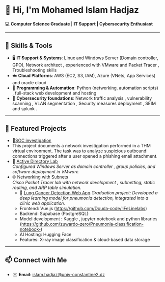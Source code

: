 # 👋 Hi, I'm Mohamed Islam Hadjaz  

💻 **Computer Science Graduate | IT Support | Cybersecurity Enthusiast**  

---

## 🔧 Skills & Tools
- 🖥️ **IT Support & Systems**: Linux and Windows Server (Domain controller, GPO), Network architect , experienced with VMware and Packet Tracer , Troubleshooting skills
- ☁️ **Cloud Platforms**: AWS (EC2, S3, IAM), Azure (VNets, App Services) and oracle cloud
- 🐍 **Programming & Automation**: Python (networking, automation scripts) , full-stack web development and hosting
- 🔐 **Cybersecurity foundations**: Network traffic analysis , vulnerability scanning , VLAN segmentation , Security measures deployment , SEIM and splunk .

---

## 📂 Featured Projects
- 🔐[SOC investigation](https://github.com/zuwardo-zero/Traffic-analysis-and-SOC-investigation-/tree/main)
- This project documents a network investigation performed in a THM virtual environment. The task was to analyze suspicious outbound connections triggered after a user opened a phishing    email attachment.
- 📡 [Active Directory  Lab](https://github.com/zuwardo-zero/Active-directory-experimentations-with-VMware)  
  *Configured Windows Server as domain controller , group policies, and software deployment in VMware.*
- 🌐 [Networking with Subnets](https://github.com/zuwardo-zero/Network-segmentation-and-static-configuration--cisco-packet-tracer-)  
  *Cisco Packet Tracer lab with network development , subnetting, static routing, and ARP table simulation.*
  - 🧠 [Lung Cancer Detection Web App](https://drive.google.com/file/d/13JuANtdw2-UmjQEOzLfMAWbr46ydOVwO/view?usp=sharing) 
  *Graduation project: Developed a deep learning model for pneumonia detection, integrated into a clinic web application.*  
  - Frontend: Vue.js  (https://github.com/Douda-code/liFeLinelabs)
  - Backend: Supabase (PostgreSQL)
  - Model development : Kaggle , jupyter notebook and python libraries (https://github.com/zuwardo-zero/Pneumonia-classification-notebook-)
  - AI Hosting: Hugging Face  
  - Features: X-ray image classification & cloud-based data storage

---

## 📫 Connect with Me
- ✉️ **Email**: islam.hadjaz@univ-constantine2.dz  
